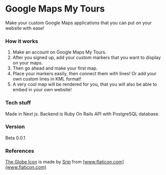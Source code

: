 # Google Maps My Tours

Make your custom Google Maps applications that you can put on your website with ease!

### How it works

1. Make an account on Google Maps My Tours. 
2. After you signed up, add your custom markers that you want to display on your maps. 
3. Then go ahead and make your first map. 
4. Place your markers easily, then connect them with lines! Or add your own custom lines in KML format! 
5. A very cool map will be rendered for you, that you will also be able to embed in your own website!

### Tech stuff

Made in Next js.
Backend is Ruby On Rails API with PostgreSQL database.

### Version
Beta 0.0.1

### References
[The Globe Icon](https://www.flaticon.com/free-icon/location_1243420?term=globe&page=1&position=39) is made by [Srip](https://www.flaticon.com/authors/srip) from [www.flaticon.com](www.flaticon.com)

